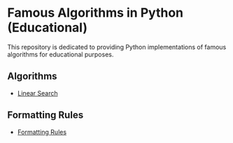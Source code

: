 # Famous Algorithms in Python (Educational)

This repository is dedicated to providing Python implementations of famous algorithms for educational purposes.

## Algorithms

*   [Linear Search](./linear_search)

## Formatting Rules

*   [Formatting Rules](./format_rules)
